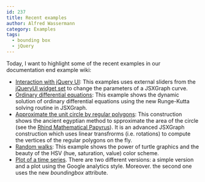 ```yaml
---
id: 237
title: Recent examples
author: Alfred Wassermann
category: Examples
tags:
  - bounding box
  - jQuery
---
```

Today, I want to highlight some of the recent examples in our documentation end example wiki:

  * [Interaction with jQuery UI](http://jsxgraph.uni-bayreuth.de/wiki/index.php/Circles_on_circles): This examples uses external sliders from the [jQueryUI widget set](http://jqueryui.com) to change the parameters of a JSXGraph curve.
  * [Ordinary differential equations](http://jsxgraph.uni-bayreuth.de/wiki/index.php/Predator-Prey_equations): This example shows the dynamic solution of ordinary differential equations using the new Runge-Kutta solving routine in JSXGraph.
  * [Approximate the unit circle by regular polygons](http://jsxgraph.uni-bayreuth.de/wiki/index.php/Circle_approximation): This construction shows the ancient egyptian method to spproximate the area of the circle (see the [Rhind Mathematical Papyrus](http://en.wikipedia.org/wiki/Rhind_Mathematical_Papyrus)). It is an advanced JSXGraph construction which uses linear transfrorms (i.e. rotations) to compute the vertices of the regular polygons on the fly.
* [Random walks](http://jsxgraph.uni-bayreuth.de/wiki/index.php/Random_walks): This example shows the power of turtle graphics and the beauty of the HSV (hue, saturation, value) color scheme. 
* [Plot of a time series](http://jsxgraph.uni-bayreuth.de/wiki/index.php/Time_series). There are two different versions: a simple version and a plot using the Google analytics style. Moreover. the second one uses the new _boundingbox_ attribute.